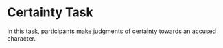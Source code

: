 # Certainty Task

In this task, participants make judgments of certainty towards an accused character. 
